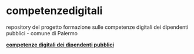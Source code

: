 # competenzedigitali
repository del progetto formazione sulle competenze digitali dei dipendenti pubblici - comune di Palermo


[**competenze digitali dei dipendenti pubblici**](https://docs.google.com/viewer?url=https://github.com/UO-TransizioneDigitaleComunePalermo/competenzedigitali/raw/main/2022-04-08_Competenze_digitali_per_la_PA_FormezPA.pdf)

